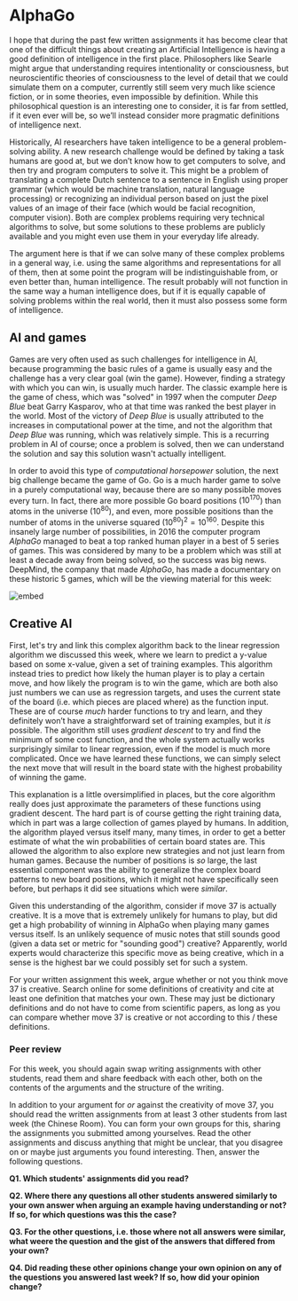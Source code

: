# AlphaGo

I hope that during the past few written assignments it has become clear that
one of the difficult things about creating an Artificial Intelligence is having
a good definition of intelligence in the first place. Philosophers like Searle
might argue that understanding requires intentionality or consciousness, but
neuroscientific theories of consciousness to the level of detail that we could
simulate them on a computer, currently still seem very much like science
fiction, or in some theories, even impossible by definition. While this
philosophical question is an interesting one to consider, it is far from
settled, if it even ever will be, so we’ll instead consider more pragmatic
definitions of intelligence next.

Historically, AI researchers have taken intelligence to be a general
problem-solving ability. A new research challenge would be defined by taking a
task humans are good at, but we don’t know how to get computers to solve, and
then try and program computers to solve it. This might be a problem of
translating a complete Dutch sentence to a sentence in English using proper
grammar (which would be machine translation, natural language processing) or
recognizing an individual person based on just the pixel values of an image
of their face (which would be facial recognition, computer vision). Both are
complex problems requiring very technical algorithms to solve, but some
solutions to these problems are publicly available and you might even use them
in your everyday life already.

The argument here is that if we can solve many of these complex problems in a
general way, i.e. using the same algorithms and representations for all of
them, then at some point the program will be indistinguishable from, or even
better than, human intelligence. The result probably will not function in the
same way a human intelligence does, but if it is equally capable of solving
problems within the real world, then it must also possess some form of
intelligence.

## AI and games

Games are very often used as such challenges for intelligence in AI, because
programming the basic rules of a game is usually easy and the challenge has a
very clear goal (win the game). However, finding a strategy with which you can
win, is usually much harder. The classic example here is the game of chess,
which was "solved" in 1997 when the computer *Deep Blue* beat Garry Kasparov,
who at that time was ranked the best player in the world. Most of the
victory of *Deep Blue* is usually attributed to the increases in computational
power at the time, and not the algorithm that *Deep Blue* was running, which
was relatively simple. This is a recurring problem in AI of course; once a
problem is solved, then we can understand the solution and say this solution
wasn't actually intelligent.

In order to avoid this type of *computational horsepower* solution, the next
big challenge became the game of Go. Go is a much harder game to solve in a
purely computational way, because there are so many possible moves every turn.
In fact, there are more possible Go board positions ($10^{170}$) than atoms in
the universe ($10^{80}$), and even, more possible positions than the number of
atoms in the universe squared $(10^{80})^2 = 10^{160}$. Despite this insanely
large number of possibilities, in 2016 the computer program *AlphaGo* managed
to beat a top ranked human player in a best of 5 series of games. This was
considered by many to be a problem which was still at least a decade away from
being solved, so the success was big news. DeepMind, the company that made
*AlphaGo*, has made a documentary on these historic 5 games, which will be the
viewing material for this week:

![embed](https://www.youtube.com/embed/WXuK6gekU1Y)

## Creative AI

First, let's try and link this complex algorithm back to the linear regression
algorithm we discussed this week, where we learn to predict a y-value based on
some x-value, given a set of training examples. This algorithm instead tries to
predict how likely the human player is to play a certain move, and how likely
the program is to win the game, which are both also just numbers we can use as
regression targets, and uses the current state of the board (i.e. which pieces
are placed where) as the function input. These are of course *much* harder
functions to try and learn, and they definitely won’t have a straightforward
set of training examples, but it *is* possible. The algorithm still uses
*gradient descent* to try and find the minimum of some cost function, and the
whole system actually works surprisingly similar to linear regression, even if
the model is much more complicated. Once we have learned these functions, we
can simply select the next move that will result in the board state with the
highest probability of winning the game.

This explanation is a little oversimplified in places, but the core algorithm
really does just approximate the parameters of these functions using gradient
descent. The hard part is of course getting the right training data, which in
part was a large collection of games played by humans. In addition, the
algorithm played versus itself many, many times, in order to get a better
estimate of what the win probabilities of certain board states are. This
allowed the algorithm to also explore new strategies and not just learn from
human games.  Because the number of positions is *so* large, the last essential
component was the ability to generalize the complex board patterns to new board
positions, which it might not have specifically seen before, but perhaps it did
see situations which were *similar*.

Given this understanding of the algorithm, consider if move 37 is actually
creative. It is a move that is extremely unlikely for humans to play, but did
get a high probability of winning in AlphaGo when playing many games versus
itself. Is an unlikely sequence of music notes that still sounds good (given a
data set or metric for "sounding good") creative? Apparently, world experts
would characterize this specific move as being creative, which in a sense is
the highest bar we could possibly set for such a system.

For your written assignment this week, argue whether or not you think move 37
is creative. Search online for some definitions of creativity and cite at least
one definition that matches your own. These may just be dictionary definitions
and do not have to come from scientific papers, as long as you can compare
whether move 37 is creative or not according to this / these definitions.

### Peer review

For this week, you should again swap writing assignments with other students,
read them and share feedback with each other, both on the contents of the
arguments and the structure of the writing.

In addition to your argument for *or* against the creativity of move 37, you
should read the written assignments from at least 3 other students from last
week (the Chinese Room). You can form your own groups for this, sharing the
assignments you submitted among yourselves. Read the other assignments and
discuss anything that might be unclear, that you disagree on or maybe just
arguments you found interesting. Then, answer the following questions.

**Q1. Which students' assignments did you read?**

**Q2. Where there any questions all other students answered similarly to your
own answer when arguing an example having understanding or not?
If so, for which questions was this the case?**

**Q3. For the other questions, i.e. those where not all answers were similar,
what weere the question and the gist of the answers that differed from your
own?**

**Q4. Did reading these other opinions change your own opinion on any of the
questions you answered last week? If so, how did your opinion change?**

